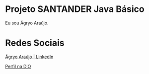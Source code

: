 # Projeto SANTANDER Java Básico
Eu sou Ágryo Araújo.

# Redes Sociais
[Ágryo Araújo | LinkedIn](https://www.linkedin.com/in/agryo/)

[Perfil na DIO](https://dio.me/users/agryo)